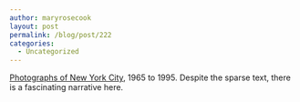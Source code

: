 ```yaml
---
author: maryrosecook
layout: post
permalink: /blog/post/222
categories:
  - Uncategorized
---
```

[Photographs of New York City][1], 1965 to 1995. Despite the sparse text, there is a fascinating narrative here.

 [1]: http://www.skyscrapercity.com/showthread.php?t=402544
